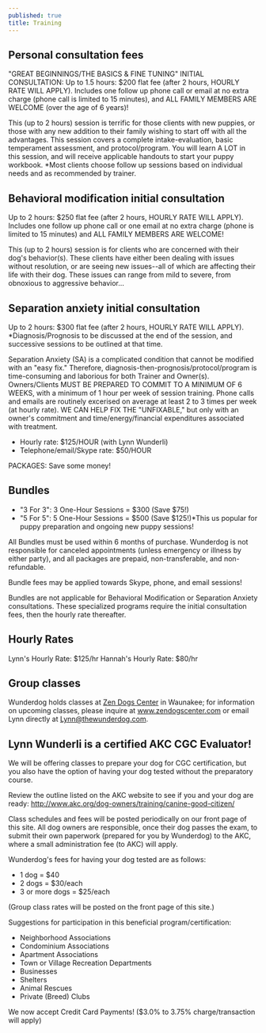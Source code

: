 ```yaml
---
published: true
title: Training
---
```



## Personal consultation fees

"GREAT BEGINNINGS/THE BASICS & FINE TUNING" INITIAL CONSULTATION:
Up to 1.5 hours:  $200 flat fee (after 2 hours, HOURLY RATE WILL APPLY). Includes one follow up phone call or email at no extra charge (phone call is limited to 15 minutes), and ALL FAMILY MEMBERS ARE WELCOME (over the age of 6 years)!

This (up to 2 hours) session is terrific for those clients with new puppies, or those with any new addition to their family wishing to start off with all the advantages.  This session covers a complete intake-evaluation, basic temperament assessment, and protocol/program. You will learn A LOT in this session, and will receive applicable handouts to start your puppy workbook.  *Most clients choose follow up sessions based on individual needs and as recommended by trainer.

## Behavioral modification initial consultation

Up to 2 hours:  $250 flat fee (after 2 hours, HOURLY RATE WILL APPLY).
Includes one follow up phone call or one email at no extra charge (phone is limited to 15 minutes) and ALL FAMILY MEMBERS ARE WELCOME!

This (up to 2 hours) session is for clients who are concerned with their dog's behavior(s). These clients have either been dealing with issues without resolution, or are seeing new issues--all of which are affecting their life with their dog. These issues can range from mild to severe, from obnoxious to aggressive behavior...

## Separation anxiety initial consultation

Up to 2 hours:  $300 flat fee (after 2 hours, HOURLY RATE WILL APPLY).
*Diagnosis/Prognosis to be discussed at the end of the session, and successive sessions to be outlined at that time.

Separation Anxiety (SA) is a complicated condition that cannot be modified with an "easy fix."  Therefore, diagnosis-then-prognosis/protocol/program is time-consuming and laborious for both Trainer and Owner(s). Owners/Clients MUST BE PREPARED TO COMMIT TO A MINIMUM OF 6 WEEKS, with a minimum of 1 hour per week of session training. Phone calls and emails are routinely excerised on average at least 2 to 3 times per week (at hourly rate).
WE CAN HELP FIX THE "UNFIXABLE," but only with an owner's commitment and time/energy/financial expenditures associated with treatment.

- Hourly rate: $125/HOUR (with Lynn Wunderli)
- Telephone/email/Skype rate: $50/HOUR

PACKAGES: Save some money!

## Bundles
- "3 For 3": 3 One-Hour Sessions = $300 (Save $75!)
- "5 For 5": 5 One-Hour Sessions = $500 (Save $125!)*This us popular for puppy preparation and ongoing new puppy sessions!

All Bundles must be used within 6 months of purchase. Wunderdog is not responsible for canceled appointments (unless emergency or illness by either party), and all packages are prepaid, non-transferable, and non-refundable.

Bundle fees may be applied towards Skype, phone, and email sessions!

Bundles are not applicable for Behavioral Modification or Separation Anxiety consultations. These specialized programs require the initial consultation fees, then the hourly rate thereafter.

## Hourly Rates
Lynn's Hourly Rate:  $125/hr
Hannah's Hourly Rate:  $80/hr

## Group classes

Wunderdog holds classes at <a href="https://www.zendogscenter.com/">Zen Dogs Center</a> in Waunakee; for information on upcoming classes, please inquire at <a href="https://www.zendogscenter.com/">www.zendogscenter.com</a> or email Lynn directly at <a href="mailto:Lynn@thewunderdog.com">Lynn@thewunderdog.com</a>.

## Lynn Wunderli is a certified AKC CGC Evaluator!

We will be offering classes to prepare your dog for CGC certification, but you also have the option of having your dog tested without the preparatory course.

Review the outline listed on the AKC website to see if you and your dog are ready:
http://www.akc.org/dog-owners/training/canine-good-citizen/

Class schedules and fees will be posted periodically on our front page of this site.
All dog owners are responsible, once their dog passes the exam, to submit their own paperwork (prepared for you by Wunderdog) to the AKC, where a small administration fee (to AKC) will apply.

Wunderdog's fees for having your dog tested are as follows:

- 1 dog = $40
- 2 dogs = $30/each
- 3 or more dogs = $25/each

(Group class rates will be posted on the front page of this site.)

Suggestions for participation in this beneficial program/certification:

- Neighborhood Associations
- Condominium Associations
- Apartment Associations
- Town or Village Recreation Departments
- Businesses
- Shelters
- Animal Rescues
- Private (Breed) Clubs

We now accept Credit Card Payments! ($3.0% to 3.75% charge/transaction will apply)
